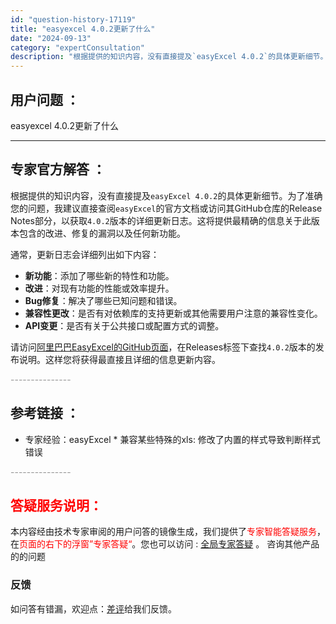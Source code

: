 ```yaml
---
id: "question-history-17119"
title: "easyexcel 4.0.2更新了什么"
date: "2024-09-13"
category: "expertConsultation"
description: "根据提供的知识内容，没有直接提及`easyExcel 4.0.2`的具体更新细节。为了准确您的问题，我建议直接查阅`easyExcel`的官方文档或访问其GitHub仓库的Release Notes部分，以获取`4.0.2`版本的详细更新日志。这将提供最精确的信息关于此版本包含的改进、修复的漏洞以及"
---
```


## 用户问题 ： 
 easyexcel 4.0.2更新了什么  

---------------
## 专家官方解答 ：

根据提供的知识内容，没有直接提及`easyExcel 4.0.2`的具体更新细节。为了准确您的问题，我建议直接查阅`easyExcel`的官方文档或访问其GitHub仓库的Release Notes部分，以获取`4.0.2`版本的详细更新日志。这将提供最精确的信息关于此版本包含的改进、修复的漏洞以及任何新功能。

通常，更新日志会详细列出如下内容：
- **新功能**：添加了哪些新的特性和功能。
- **改进**：对现有功能的性能或效率提升。
- **Bug修复**：解决了哪些已知问题和错误。
- **兼容性更改**：是否有对依赖库的支持更新或其他需要用户注意的兼容性变化。
- **API变更**：是否有关于公共接口或配置方式的调整。

请访问[阿里巴巴EasyExcel的GitHub页面](https://github.com/alibaba/easyexcel)，在Releases标签下查找`4.0.2`版本的发布说明。这样您将获得最直接且详细的信息更新内容。


<font color="#949494">---------------</font> 


## 参考链接 ：

* 专家经验：easyExcel * 兼容某些特殊的xls: 修改了内置的样式导致判断样式错误 


 <font color="#949494">---------------</font> 
 


## <font color="#FF0000">答疑服务说明：</font> 

本内容经由技术专家审阅的用户问答的镜像生成，我们提供了<font color="#FF0000">专家智能答疑服务</font>，在<font color="#FF0000">页面的右下的浮窗”专家答疑“</font>。您也可以访问 : [全局专家答疑](https://answer.opensource.alibaba.com/docs/intro) 。 咨询其他产品的的问题

### 反馈
如问答有错漏，欢迎点：[差评](https://ai.nacos.io/user/feedbackByEnhancerGradePOJOID?enhancerGradePOJOId=17120)给我们反馈。
